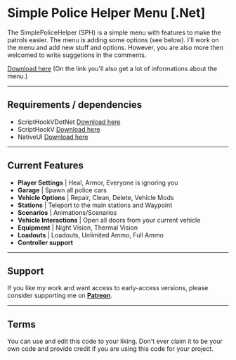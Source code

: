 # Simple Police Helper Menu [.Net]
The SimplePoliceHelper (SPH) is a simple menu with features to make the patrols easier. The menu is adding some options (see below). 
I'll work on the menu and add new stuff and options. However, you are also more then welcomed to write suggetions in the comments.
                  
<a href="https://www.lcpdfr.com/downloads/gta5mods/scripts/27266-simple-police-helper-menu/">Download here</a>
(On the link you'll also get a lot of informations about the menu.)

--------

 ## Requirements / dependencies
- ScriptHookVDotNet <a href="https://de.gta5-mods.com/tools/scripthookv-net">Download here</a>
- ScriptHookV <a href="http://www.dev-c.com/gtav/scripthookv">Download here</a>
- NativeUI <a href="https://github.com/Guad/NativeUI/releases">Download here</a>

--------

## Current Features
- <b>Player Settings</b>        | Heal, Armor, Everyone is ignoring you
- <b>Garage</b>                 | Spawn all police cars
- <b>Vehicle Options</b>        | Repair, Clean, Delete, Vehicle Mods
- <b>Stations</b>               | Teleport to the main stations and Waypoint
- <b>Scenarios</b>              | Animations/Scenarios
- <b>Vehicle Interactions</b>   | Open all doors from your current vehicle
- <b>Equipment</b>              | Night Vision, Thermal Vision
- <b>Loadouts</b>               | Loadouts, Unlimited Ammo, Full Ammo
- <b>Controller support</b>  

--------

## Support
If you like my work and want access to early-access versions, please consider supporting me on [**Patreon**](https://www.patreon.com/sEbi3). 

--------

## Terms
You can use and edit this code to your liking. Don't ever claim it to be your own code and provide credit if you are using this code for your project.
